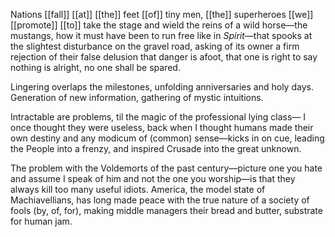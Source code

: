 Nations [[fall]] [[at]] [[the]] feet [[of]] tiny men, [[the]] superheroes [[we]] [[promote]]
[[to]] take the stage and wield the reins of a wild horse—the mustangs,
how it must have been to run free like in *Spirit*—that spooks
at the slightest disturbance on the gravel road, asking of its owner
a firm rejection of their false delusion that danger is afoot,
that one is right to say nothing is alright, no one shall be spared.

Lingering overlaps the milestones, unfolding anniversaries and holy days.
Generation of new information, gathering of mystic intuitions.

Intractable are problems, til the magic of the professional lying class—
I once thought they were useless, back when I thought humans made
their own destiny and any modicum of (common) sense—kicks in on cue, leading
the People into a frenzy, and inspired Crusade into the great unknown.

The problem with the Voldemorts of the past century—picture one you hate
and assume I speak of him and not the one you worship—is that they always
kill too many useful idiots. America, the model state of Machiavellians,
has long made peace with the true nature of a society of fools (by, of, for),
making middle managers their bread and butter, substrate for human jam.

